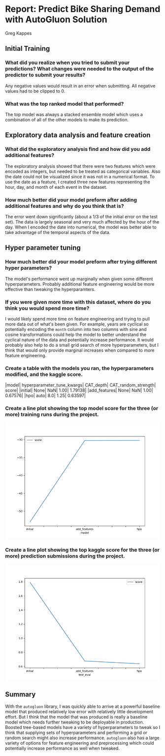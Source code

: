 # Report: Predict Bike Sharing Demand with AutoGluon Solution
Greg Kappes

## Initial Training
### What did you realize when you tried to submit your predictions? What changes were needed to the output of the predictor to submit your results?
Any negative values would result in an error when submitting. All negative values had to be clipped to 0.

### What was the top ranked model that performed?
The top model was always a stacked ensemble model which uses a combination of all of the other models to make its prediction.

## Exploratory data analysis and feature creation
### What did the exploratory analysis find and how did you add additional features?
The exploratory analysis showed that there were two features which were encoded as integers, but needed to be treated as categorical variables. Also the date could not be visualized since it was not in a numerical format. To use the date as a feature, I created three new features representing the hour, day, and month of each event in the dataset.

### How much better did your model preform after adding additional features and why do you think that is?
The error went down significantly (about a 1/3 of the initial error on the test set). The data is largely seasonal and very much affected by the hour of the day. When I encoded the date into numerical, the model was better able to take advantage of the temporal aspects of the data.

## Hyper parameter tuning
### How much better did your model preform after trying different hyper parameters?
The model's performance went up marginally when given some different hyperparameters. Probably additional feature engineering would be more effective than tweaking the hyperparamters.

### If you were given more time with this dataset, where do you think you would spend more time?
I would likely spend more time on feature engineering and trying to pull more data out of what's been given. For example, years are cyclical so potentially encoding the `month` column into two columns with sine and cosine transformations could help the model to better understand the cyclical nature of the data and potentially increase performance. It would probably also help to do a small grid search of more hyperparameters, but I think that would only provide marginal increases when compared to more feature engineering.

### Create a table with the models you ran, the hyperparameters modified, and the kaggle score.

|model|	hyperparameter_tune_kwargs|	CAT_depth|	CAT_random_strength|	score|
|initial|	None|	NaN|	1.00|	1.79138|
|add_features|	None|	NaN|	1.00|	0.67576|
|hpo|	auto|	8.0|	1.25|	0.63597|

### Create a line plot showing the top model score for the three (or more) training runs during the project.

![model_train_score.png](./model_train_score.png)

### Create a line plot showing the top kaggle score for the three (or more) prediction submissions during the project.

![model_test_score.png](./model_test_score.png)

## Summary
With the `autogluon` library, I was quickly able to arrive at a powerful baseline model that produced relatively low error with relatively little development effort. But I think that the model that was produced is really a baseline model which needs further tweaking to be deployable in production. Boosted tree-based models have a variety of hyperparameters to tweak so I think that supplying sets of hyperparameters and performing a grid or random search might also increase performance. `autogluon` also has a large variety of options for feature engineering and preprocessing which could potentially increase performance as well when tweaked.
